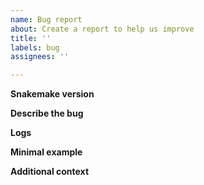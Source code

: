```yaml
---
name: Bug report
about: Create a report to help us improve
title: ''
labels: bug
assignees: ''

---
```


<!-- Please do not post usage questions here. Ask them on Stack Overflow: https://stackoverflow.com/questions/tagged/snakemake -->

**Snakemake version**
<!--Note the Snakemake version for which you experience the bug.
Please only report bugs of the **latest stable release of Snakemake**.
If possible please check whether the bug has been already fixed in the main branch.-->

**Describe the bug**
<!--A clear and concise description of what the bug is.-->

**Logs**
<!--If applicable, any terminal output to help explain your problem.-->

**Minimal example**
<!--Add a minimal example for reproducing the bug.-->

**Additional context**
<!--Add any other context about the problem here.-->
